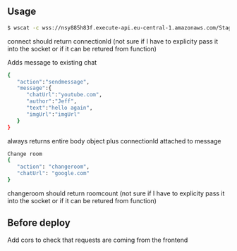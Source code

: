 ## Usage

``` bash
$ wscat -c wss://nsy885h83f.execute-api.eu-central-1.amazonaws.com/Staging
```

connect should return connectionId (not sure if I have to explicity pass it into the socket or if it can be retured from function)

Adds message to existing chat
``` bash
{
   "action":"sendmessage",
   "message":{
      "chatUrl":"youtube.com",
      "author":"Jeff",
      "text":"hello again",
      "imgUrl":"imgUrl"
   }
}
```
always returns entire body object plus connectionId attached to message


``` bash
Change room
{
   "action": "changeroom",
   "chatUrl": "google.com"
}
```
changeroom should return roomcount (not sure if I have to explicity pass it into the socket or if it can be retured from function)

## Before deploy
Add cors to check that requests are coming from the frontend
